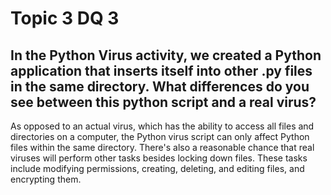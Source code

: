 # Topic 3 DQ 3
## In the Python Virus activity, we created a Python application that inserts itself into other .py files in the same directory. What differences do you see between this python script and a real virus?

As opposed to an actual virus, which has the ability to access all files and directories on a computer, the Python virus script can only affect Python files within the same directory. There's also a reasonable chance that real viruses will perform other tasks besides locking down files. These tasks include modifying permissions, creating, deleting, and editing files, and encrypting them.